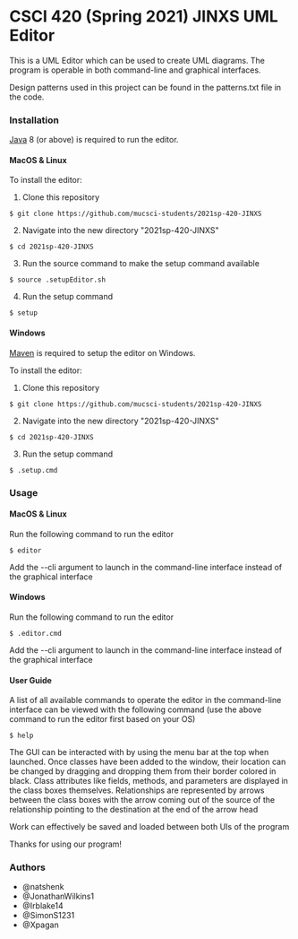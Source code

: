 # CSCI 420 (Spring 2021) JINXS UML Editor

This is a UML Editor which can be used to create UML diagrams. The program is operable in both command-line and graphical interfaces.

Design patterns used in this project can be found in the patterns.txt file in the code.

### Installation

[Java](https://www.java.com/en/download/) 8 (or above) is required to run the editor.

#### MacOS & Linux

To install the editor:
1. Clone this repository
```
$ git clone https://github.com/mucsci-students/2021sp-420-JINXS
```
2. Navigate into the new directory "2021sp-420-JINXS"
```
$ cd 2021sp-420-JINXS
```
3. Run the source command to make the setup command available
```
$ source .setupEditor.sh
```
4. Run the setup command
```
$ setup
```

#### Windows

[Maven](https://maven.apache.org/download.cgi) is required to setup the editor on Windows.

To install the editor:
1. Clone this repository
```
$ git clone https://github.com/mucsci-students/2021sp-420-JINXS
```
2. Navigate into the new directory "2021sp-420-JINXS"
```
$ cd 2021sp-420-JINXS
```
3. Run the setup command
```
$ .setup.cmd
```

### Usage

#### MacOS & Linux

Run the following command to run the editor

```
$ editor
```
Add the --cli argument to launch in the command-line interface instead of the graphical interface

#### Windows

Run the following command to run the editor

```
$ .editor.cmd
```
Add the --cli argument to launch in the command-line interface instead of the graphical interface

#### User Guide

A list of all available commands to operate the editor in the command-line interface can be viewed with the following command (use the above command to run the editor first based on your OS)

```
$ help
```
The GUI can be interacted with by using the menu bar at the top when launched. Once classes have been added to the window, their location can be changed by dragging and dropping them from their border colored in black. Class attributes like fields, methods, and parameters are displayed in the class boxes themselves. Relationships are represented by arrows between the class boxes with the arrow coming out of the source of the relationship pointing to the destination at the end of the arrow head

Work can effectively be saved and loaded between both UIs of the program

Thanks for using our program!

### Authors
* @natshenk
* @JonathanWilkins1
* @Irblake14
* @SimonS1231
* @Xpagan